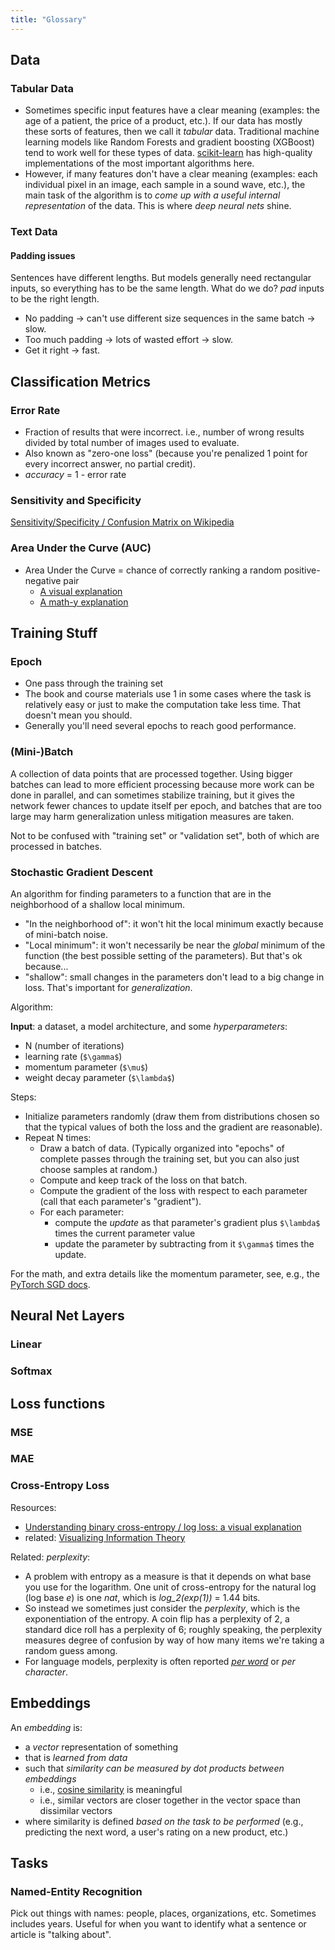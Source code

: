 ```yaml
---
title: "Glossary"
---
```


## Data

### Tabular Data

- Sometimes specific input features have a clear meaning (examples: the age of a patient, the price of a product, etc.). If our data has mostly these sorts of features, then we call it *tabular* data. Traditional machine learning models like Random Forests and gradient boosting (XGBoost) tend to work well for these types of data. [scikit-learn](https://scikit-learn.org/stable/) has high-quality implementations of the most important algorithms here.
- However, if many features don't have a clear meaning (examples: each individual pixel in an image, each sample in a sound wave, etc.), the main task of the algorithm is to *come up with a useful internal representation* of the data. This is where *deep neural nets* shine.

### Text Data

#### Padding issues

Sentences have different lengths. But models generally need rectangular inputs, so everything has to be the same length. What do we do? *pad* inputs to be the right length.

- No padding -> can't use different size sequences in the same batch -> slow.
- Too much padding -> lots of wasted effort -> slow.
- Get it right -> fast.

## Classification Metrics

### Error Rate

- Fraction of results that were incorrect. i.e., number of wrong results divided by total number of images used to evaluate.
- Also known as "zero-one loss" (because you're penalized 1 point for every incorrect answer, no partial credit).
- *accuracy* = 1 - error rate

### Sensitivity and Specificity

[Sensitivity/Specificity / Confusion Matrix on Wikipedia](https://en.wikipedia.org/wiki/Sensitivity_and_specificity#Confusion_matrix)

### Area Under the Curve (AUC)

- Area Under the Curve = chance of correctly ranking a random positive-negative pair
  - [A visual explanation](https://madrury.github.io/jekyll/update/statistics/2017/06/21/auc-proof.html)
  - [A math-y explanation](https://www.alexejgossmann.com/auc/)

## Training Stuff

### Epoch

- One pass through the training set
- The book and course materials use 1 in some cases where the task is relatively easy or just to make the computation take less time. That doesn't mean you should.
- Generally you'll need several epochs to reach good performance.

### (Mini-)Batch

A collection of data points that are processed together. Using bigger batches can lead to more efficient processing because more work can be done in parallel, and can sometimes stabilize training, but it gives the network fewer chances to update itself per epoch, and batches that are too large may harm generalization unless mitigation measures are taken.

Not to be confused with "training set" or "validation set", both of which are processed in batches.

### Stochastic Gradient Descent

An algorithm for finding parameters to a function that are in the neighborhood of a shallow local minimum.

- "In the neighborhood of": it won't hit the local minimum exactly because of mini-batch noise.
- "Local minimum": it won't necessarily be near the *global* minimum of the function (the best possible setting of the parameters). But that's ok because...
- "shallow": small changes in the parameters don't lead to a big change in loss. That's important for *generalization*.

Algorithm:

**Input**: a dataset, a model architecture, and some *hyperparameters*:

- N (number of iterations)
- learning rate (`$\gamma$`)
- momentum parameter (`$\mu$`)
- weight decay parameter (`$\lambda$`)

Steps:

- Initialize parameters randomly (draw them from distributions chosen so that the typical values of both the loss and the gradient are reasonable).
- Repeat N times:
  - Draw a batch of data. (Typically organized into "epochs" of complete passes through the training set, but you can also just choose samples at random.)
  - Compute and keep track of the loss on that batch.
  - Compute the gradient of the loss with respect to each parameter (call that each parameter's "gradient").
  - For each parameter:
    - compute the *update* as that parameter's gradient plus `$\lambda$` times the current parameter value
    - update the parameter by subtracting from it `$\gamma$` times the update.

For the math, and extra details like the momentum parameter, see, e.g., the [PyTorch SGD docs](https://pytorch.org/docs/stable/generated/torch.optim.SGD.html#torch.optim.SGD).

## Neural Net Layers

### Linear

### Softmax

## Loss functions

### MSE

### MAE

### Cross-Entropy Loss

Resources:

- [Understanding binary cross-entropy / log loss: a visual explanation](https://towardsdatascience.com/understanding-binary-cross-entropy-log-loss-a-visual-explanation-a3ac6025181a)
- related: [Visualizing Information Theory](http://colah.github.io/posts/2015-09-Visual-Information/)

Related: *perplexity*:

- A problem with entropy as a measure is that it depends on what base you use for the logarithm. One unit of cross-entropy for the natural log (log base *e*) is one *nat*, which is *log_2(exp(1))* = 1.44 bits.
- So instead we sometimes just consider the *perplexity*, which is the exponentiation of the entropy. A coin flip has a perplexity of 2, a standard dice roll has a perplexity of 6; roughly speaking, the perplexity measures degree of confusion by way of how many items we're taking a random guess among.
- For language models, perplexity is often reported [*per word*](https://en.wikipedia.org/wiki/Perplexity#Perplexity_per_word) or *per character*. 

## Embeddings

An *embedding* is:

- a *vector* representation of something
- that is *learned from data*
- such that *similarity can be measured by dot products between embeddings*
  - i.e., [cosine similarity](https://en.wikipedia.org/wiki/Cosine_similarity) is meaningful
  - i.e., similar vectors are closer together in the vector space than dissimilar vectors
- where similarity is defined *based on the task to be performed* (e.g., predicting the next word, a user's rating on a new product, etc.)

## Tasks

### Named-Entity Recognition

Pick out things with names: people, places, organizations, etc. Sometimes includes years. Useful for when you want to identify what a sentence or article is "talking about".
